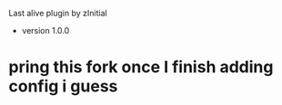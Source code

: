 Last alive plugin by zInitial

- version 1.0.0
 

# pring this fork once I finish adding config i guess
